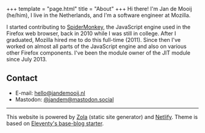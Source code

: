 +++
template = "page.html"
title = "About"
+++
Hi there! I'm Jan de Mooij (he/him), I live in the Netherlands, and I'm a software engineer at Mozilla.

I started contributing to [SpiderMonkey](https://spidermonkey.dev), the JavaScript engine used in the Firefox web browser, back in 2010 while I was still in college. After I graduated, Mozilla hired me to do this full-time (2011).
Since then I've worked on almost all parts of the JavaScript engine and also on various other Firefox components.
I've been the module owner of the JIT module since July 2013.

## Contact
* E-mail: [hello@jandemooij.nl](mailto:hello@jandemooij.nl)
* Mastodon: [@jandem@mastodon.social](https://mastodon.social/@jandem)

<hr>

This website is powered by [Zola](https://www.getzola.org/) (static site generator) and [Netlify](https://www.netlify.com/). Theme is based on [Eleventy's base-blog starter](https://github.com/11ty/eleventy-base-blog).
